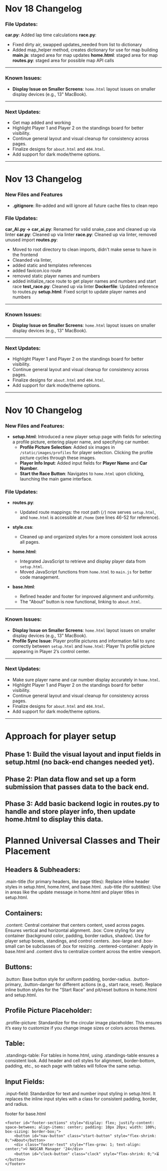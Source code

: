 # Nov 18 Changelog
### File Updates:
 **car.py**: Added lap time calculations
 **race.py**:
- Fixed dirty air, swapped updates_needed from list to dictionary
- Added map_helper method, creates dictionary for use for map building
**main.js**: staged area for map updates
**home.html**: staged area for map
**routes.py**: staged area for possible map API calls

---

### Known Issues:
- **Display Issue on Smaller Screens**: `home.html` layout issues on smaller display devices (e.g., 13" MacBook).

---

### Next Updates:
- Get map added and working
- Highlight Player 1 and Player 2 on the standings board for better visibility.
- Continue general layout and visual cleanup for consistency across pages.
- Finalize designs for `about.html` and `404.html`.
- Add support for dark mode/theme options.

---

# Nov 13 Changelog

### New Files and Features
- **.gitignore**: Re-added and will ignore all future cache files to clean repo

### File Updates:
  **car_AI.py -> car_ai.py**: Renamed for valid snake_case and cleaned up via linter
  **car.py**: Cleaned up via linter
  **race.py**: Cleaned up via linter, removed unused import
  **routes.py**:
  - Moved to root directory to clean imports, didn't make sense to have in the frontend
  - Cleanded via linter, 
  - added static and templates references
  - added favicon.ico route
  - removed static player names and numbers
  - added initialize_race route to get player names and numbers and start race
  **test_race.py**: Cleaned up via linter
  **Dockerfile**: Updated reference to routes.py
  **setup.html**: Fixed script to update player names and numbers
---

### Known Issues:
- **Display Issue on Smaller Screens**: `home.html` layout issues on smaller display devices (e.g., 13" MacBook).

---

### Next Updates:
- Highlight Player 1 and Player 2 on the standings board for better visibility.
- Continue general layout and visual cleanup for consistency across pages.
- Finalize designs for `about.html` and `404.html`.
- Add support for dark mode/theme options.

---

# Nov 10 Changelog

### New Files and Features:
- **setup.html**: Introduced a new player setup page with fields for selecting a profile picture, entering player name, and specifying car number.
  - **Profile Picture Selection**: Added six images in `/static/images/profiles` for player selection. Clicking the profile picture cycles through these images.
  - **Player Info Input**: Added input fields for **Player Name** and **Car Number**.
  - **Start the Race Button**: Navigates to `home.html` upon clicking, launching the main game interface.

### File Updates:
- **routes.py**: 
  - Updated route mappings: the root path (`/`) now serves `setup.html`, and `home.html` is accessible at `/home` (see lines 46-52 for reference).

- **style.css**: 
  - Cleaned up and organized styles for a more consistent look across all pages.

- **home.html**: 
  - Integrated JavaScript to retrieve and display player data from `setup.html`.
  - Moved JavaScript functions from `home.html` to `main.js` for better code management.

- **base.html**: 
  - Refined header and footer for improved alignment and uniformity.
  - The "About" button is now functional, linking to `about.html`.

---

### Known Issues:
- **Display Issue on Smaller Screens**: `home.html` layout issues on smaller display devices (e.g., 13" MacBook).
- **Profile Sync Issue**: Player profile pictures and information fail to sync correctly between `setup.html` and `home.html`: Player 1’s profile picture appearing in Player 2’s control center.

---

### Next Updates:
- Make sure player name and car number display accurately in `home.html`.
- Highlight Player 1 and Player 2 on the standings board for better visibility.
- Continue general layout and visual cleanup for consistency across pages.
- Finalize designs for `about.html` and `404.html`.
- Add support for dark mode/theme options.

---


# Approach for player setup

## Phase 1: Build the visual layout and input fields in setup.html (no back-end changes needed yet).

## Phase 2: Plan data flow and set up a form submission that passes data to the back end.

## Phase 3: Add basic backend logic in routes.py to handle and store player info, then update home.html to display this data.


# Planned Universal Classes and Their Placement

## Headers & Subheaders:
.main-title (for primary headers, like page titles): Replace inline header styles in setup.html, home.html, and base.html.
.sub-title (for subtitles): Use in areas like the update message in home.html and player titles in setup.html.

## Containers:
.content: Central container that centers content, used across pages. Ensures vertical and horizontal alignment.
.box: Core styling for any container (background color, padding, border radius, shadow). Use for player setup boxes, standings, and control centers.
.box-large and .box-small can be subclasses of .box for resizing.
.centered-container: Apply in base.html and .content divs to centralize content across the entire viewport.

## Buttons:
.button: Base button style for uniform padding, border-radius.
.button-primary, .button-danger for different actions (e.g., start race, reset).
Replace inline button styles for the "Start Race" and pit/reset buttons in home.html and setup.html.

## Profile Picture Placeholder:
.profile-picture: Standardize for the circular image placeholder. This ensures it’s easy to customize if you change image sizes or colors across themes.

## Table:
.standings-table: For tables in home.html, using .standings-table ensures a consistent look.
Add header and cell styles for alignment, border-bottom, padding, etc., so each page with tables will follow the same setup.

## Input Fields:
.input-field: Standardize for text and number input styling in setup.html. It replaces the inline input styles with a class for consistent padding, border, and radius.

footer for base.html

    <footer id="footer-sections" style="display: flex; justify-content: space-between; align-items: center; padding: 10px 20px; width: 100%; box-sizing: border-box;">
        <button id="nav-button" class="start-button" style="flex-shrink: 0;">About</button>
        <div class="footer-text" style="flex-grow: 1; text-align: center;">© NASCAR Manager '24</div>
        <button id="clock-button" class="clock" style="flex-shrink: 0;">⏳</button>
    </footer>